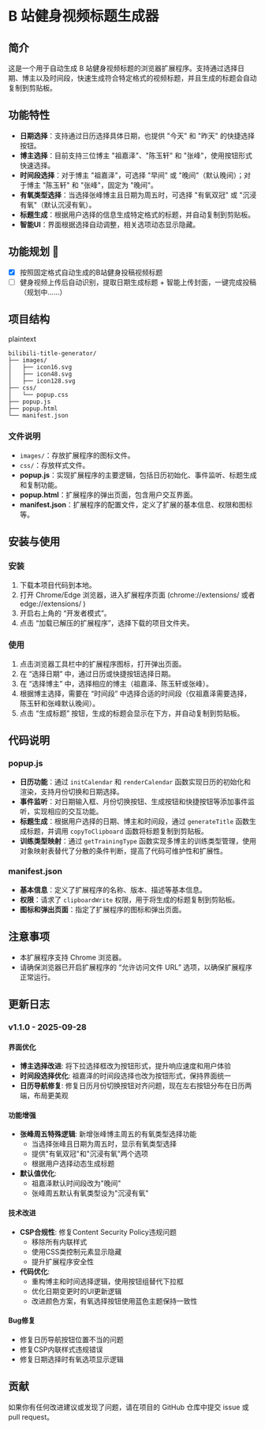 # B 站健身视频标题生成器

## 简介

这是一个用于自动生成 B 站健身视频标题的浏览器扩展程序。支持通过选择日期、博主以及时间段，快速生成符合特定格式的视频标题，并且生成的标题会自动复制到剪贴板。

## 功能特性

* ​**日期选择**​：支持通过日历选择具体日期，也提供 "今天" 和 "昨天" 的快捷选择按钮。
* ​**博主选择**​：目前支持三位博主 "祖嘉泽"、"陈玉轩" 和 "张峰"，使用按钮形式快速选择。
* ​**时间段选择**​：对于博主 "祖嘉泽"，可选择 "早间" 或 "晚间"（默认晚间）；对于博主 "陈玉轩" 和 "张峰"，固定为 "晚间"。
* ​**有氧类型选择**​：当选择张峰博主且日期为周五时，可选择 "有氧双冠" 或 "沉浸有氧"（默认沉浸有氧）。
* ​**标题生成**​：根据用户选择的信息生成特定格式的标题，并自动复制到剪贴板。
* ​**智能UI**​：界面根据选择自动调整，相关选项动态显示隐藏。

## 功能规划 🚀

- [x] 按照固定格式自动生成的B站健身投稿视频标题
- [ ] 健身视频上传后自动识别，提取日期生成标题 + 智能上传封面，一键完成投稿（规划中......）

## 项目结构

plaintext

```plaintext
bilibili-title-generator/
├── images/
│   ├── icon16.svg
│   ├── icon48.svg
│   ├── icon128.svg
├── css/
│   └── popup.css
├── popup.js
├── popup.html
└── manifest.json
```

### 文件说明

* `images/`：存放扩展程序的图标文件。
* `css/`：存放样式文件。
* **popup.js**：实现扩展程序的主要逻辑，包括日历初始化、事件监听、标题生成和复制功能。
* **popup.html**：扩展程序的弹出页面，包含用户交互界面。
* **manifest.json**：扩展程序的配置文件，定义了扩展的基本信息、权限和图标等。

## 安装与使用

### 安装

1. 下载本项目代码到本地。
2. 打开 Chrome/Edge 浏览器，进入扩展程序页面 (chrome://extensions/ 或者  edge://extensions/ )
3. 开启右上角的 “开发者模式”。
4. 点击 “加载已解压的扩展程序”，选择下载的项目文件夹。

### 使用

1. 点击浏览器工具栏中的扩展程序图标，打开弹出页面。
2. 在 “选择日期” 中，通过日历或快捷按钮选择日期。
3. 在 “选择博主” 中，选择相应的博主（祖嘉泽、陈玉轩或张峰）。
4. 根据博主选择，需要在 “时间段” 中选择合适的时间段（仅祖嘉泽需要选择，陈玉轩和张峰默认晚间）。
5. 点击 “生成标题” 按钮，生成的标题会显示在下方，并自动复制到剪贴板。

## 代码说明

### popup.js

* ​**日历功能**​：通过 `initCalendar` 和 `renderCalendar` 函数实现日历的初始化和渲染，支持月份切换和日期选择。
* ​**事件监听**​：对日期输入框、月份切换按钮、生成按钮和快捷按钮等添加事件监听，实现相应的交互功能。
* ​**标题生成**​：根据用户选择的日期、博主和时间段，通过 `generateTitle` 函数生成标题，并调用 `copyToClipboard` 函数将标题复制到剪贴板。
* ​**训练类型映射**​：通过 `getTrainingType` 函数实现多博主的训练类型管理，使用对象映射表替代了分散的条件判断，提高了代码可维护性和扩展性。

### manifest.json

* ​**基本信息**​：定义了扩展程序的名称、版本、描述等基本信息。
* ​**权限**​：请求了 `clipboardWrite` 权限，用于将生成的标题复制到剪贴板。
* ​**图标和弹出页面**​：指定了扩展程序的图标和弹出页面。

## 注意事项

* 本扩展程序支持 Chrome 浏览器。
* 请确保浏览器已开启扩展程序的 “允许访问文件 URL” 选项，以确保扩展程序正常运行。

## 更新日志

### v1.1.0 - 2025-09-28

#### 界面优化
- **博主选择改进**: 将下拉选择框改为按钮形式，提升响应速度和用户体验
- **时间段选择优化**: 祖嘉泽的时间段选择也改为按钮形式，保持界面统一
- **日历导航修复**: 修复日历月份切换按钮对齐问题，现在左右按钮分布在日历两端，布局更美观

#### 功能增强
- **张峰周五特殊逻辑**: 新增张峰博主周五的有氧类型选择功能
  - 当选择张峰且日期为周五时，显示有氧类型选择
  - 提供"有氧双冠"和"沉浸有氧"两个选项
  - 根据用户选择动态生成标题
- **默认值优化**:
  - 祖嘉泽默认时间段改为"晚间"
  - 张峰周五默认有氧类型设为"沉浸有氧"

#### 技术改进
- **CSP合规性**: 修复Content Security Policy违规问题
  - 移除所有内联样式
  - 使用CSS类控制元素显示隐藏
  - 提升扩展程序安全性
- **代码优化**:
  - 重构博主和时间选择逻辑，使用按钮组替代下拉框
  - 优化日期变更时的UI更新逻辑
  - 改进颜色方案，有氧选择按钮使用蓝色主题保持一致性


#### Bug修复
- 修复日历导航按钮位置不当的问题
- 修复CSP内联样式违规错误
- 修复日期选择时有氧选项显示逻辑

## 贡献

如果你有任何改进建议或发现了问题，请在项目的 GitHub 仓库中提交 issue 或 pull request。



